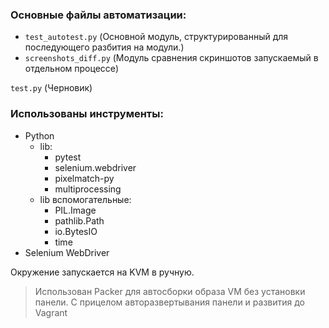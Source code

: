 ### Основные файлы автоматизации:

* `test_autotest.py` (Основной модуль, структурированный для последующего разбития на модули.)
* `screenshots_diff.py` (Модуль сравнения скриншотов запускаемый в отдельном процессе)


`test.py` (Черновик)

### Использованы инструменты:
* Python
    * lib:
        * pytest
        * selenium.webdriver
        * pixelmatch-py
        * multiprocessing
    * lib вспомогательные:
        * PIL.Image
        * pathlib.Path
        * io.BytesIO
        * time
* Selenium WebDriver

Окружение запускается на KVM в ручную.
> Использован Packer для автосборки образа VM без установки панели. С прицелом авторазвертывания панели и развития до Vagrant
